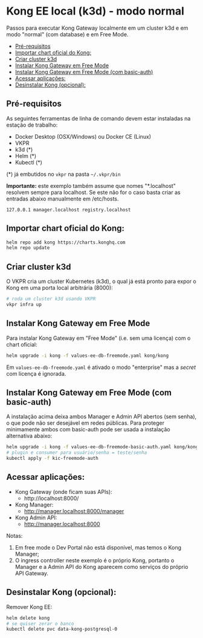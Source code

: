 # Kong EE local (k3d) - modo normal <!-- omit in toc -->

Passos para executar Kong Gateway localmente em um cluster k3d e em modo "normal" (com database) e em Free Mode.

- [Pré-requisitos](#pré-requisitos)
- [Importar chart oficial do Kong:](#importar-chart-oficial-do-kong)
- [Criar cluster k3d](#criar-cluster-k3d)
- [Instalar Kong Gateway em Free Mode](#instalar-kong-gateway-em-free-mode)
- [Instalar Kong Gateway em Free Mode (com basic-auth)](#instalar-kong-gateway-em-free-mode-com-basic-auth)
- [Acessar aplicações:](#acessar-aplicações)
- [Desinstalar Kong (opcional):](#desinstalar-kong-opcional)

## Pré-requisitos

As seguintes ferramentas de linha de comando devem estar instaladas na estação de trabalho:

- Docker Desktop (OSX/Windows) ou Docker CE (Linux)
- VKPR
- k3d (*)
- Helm (*)
- Kubectl (*)

(*) já embutidos no `vkpr` na pasta `~/.vkpr/bin`

**Importante:** este exemplo também assume que nomes "*.localhost" resolvem sempre para localhost. Se este não for o caso basta criar as entradas abaixo manualmente em /etc/hosts.

```
127.0.0.1 manager.localhost registry.localhost
```

## Importar chart oficial do Kong:

```sh
helm repo add kong https://charts.konghq.com
helm repo update
```

## Criar cluster k3d

O VKPR cria um cluster Kubernetes (k3d), o qual já está pronto para expor o Kong em uma porta local arbitrária (8000): 

```sh
# roda um cluster k3d usando VKPR
vkpr infra up
```

## Instalar Kong Gateway em Free Mode

Para instalar Kong Gateway em "Free Mode" (i.e. sem uma licença) com o chart oficial:

```sh
helm upgrade -i kong -f values-ee-db-freemode.yaml kong/kong
```

Em `values-ee-db-freemode.yaml` é ativado o modo "enterprise" mas a *secret* com licença é ignorada.

## Instalar Kong Gateway em Free Mode (com basic-auth)

A instalação acima deixa ambos Manager e Admin API abertos (sem senha), o que pode não ser desejável em redes públicas. Para proteger minimamente ambos com basic-auth pode ser usada a instalação alternativa abaixo:

```sh
helm upgrade -i kong -f values-ee-db-freemode-basic-auth.yaml kong/kong
# plugin e consumer para usuário/senha = teste/senha
kubectl apply -f kic-freemode-auth
```

## Acessar aplicações:

* Kong Gateway (onde ficam suas APIs):
  * http://localhost:8000/
* Kong Manager:
  * http://manager.localhost:8000/manager
* Kong Admin API:
  * http://manager.localhost:8000

Notas: 

1. Em free mode o Dev Portal não está disponível, mas temos o Kong Manager;
2. O ingress controller neste exemplo é o próprio Kong, portanto o Manager e a Admin API do Kong aparecem como serviços do próprio API Gateway.

## Desinstalar Kong (opcional):

Remover Kong EE:

```sh
helm delete kong
# se quiser zerar o banco
kubectl delete pvc data-kong-postgresql-0
```
